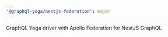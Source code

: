 ```yaml
---
'@graphql-yoga/nestjs-federation': major
---
```


GraphQL Yoga driver with Apollo Federation for NestJS GraphQL
